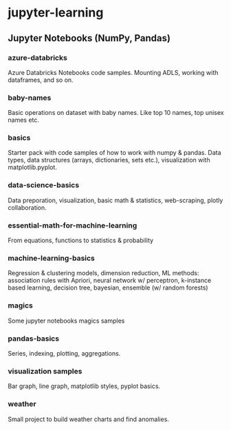 # jupyter-learning

## Jupyter Notebooks (NumPy, Pandas)

### azure-databricks 

Azure Databricks Notebooks code samples. Mounting ADLS, working with dataframes, and so on.

### baby-names

Basic operations on dataset with baby names. Like top 10 names, top unisex names etc.

### basics

Starter pack with code samples of how to work with numpy & pandas. Data types, data structures (arrays, dictionaries, sets etc.),  visualization with matplotlib.pyplot.

### data-science-basics

Data preporation, visualization, basic math & statistics, web-scraping, plotly collaboration.

### essential-math-for-machine-learning

From equations, functions to statistics & probability

### machine-learning-basics

Regression & clustering models, dimension reduction, ML methods: association rules with Apriori, neural network w/ perceptron, k-instance based learning, decision tree, bayesian, ensemble (w/ random forests)

### magics

Some jupyter notebooks magics samples

### pandas-basics

Series, indexing, plotting, aggregations.

### visualization samples

Bar graph, line graph, matplotlib styles, pyplot basics.

### weather

Small project to build weather charts and find anomalies.
